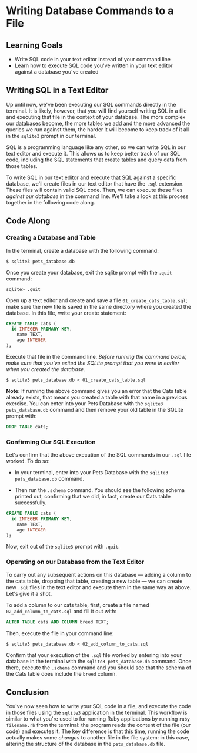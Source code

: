 # Writing Database Commands to a File

## Learning Goals

- Write SQL code in your text editor instead of your command line
- Learn how to execute SQL code you've written in your text editor against a
  database you've created

## Writing SQL in a Text Editor

Up until now, we've been executing our SQL commands directly in the terminal. It
is likely, however, that you will find yourself writing SQL in a file and
executing that file in the context of your database. The more complex our
databases become, the more tables we add and the more advanced the queries we
run against them, the harder it will become to keep track of it all in the
`sqlite3` prompt in our terminal.

SQL is a programming language like any other, so we can write SQL in our text
editor and execute it. This allows us to keep better track of our SQL code,
including the SQL statements that create tables and query data from those
tables.

To write SQL in our text editor and execute that SQL against a specific
database, we'll create files in our text editor that have the `.sql` extension.
These files will contain valid SQL code. Then, we can execute these files
_against our database_ in the command line. We'll take a look at this process
together in the following code along.

## Code Along

### Creating a Database and Table

In the terminal, create a database with the following command:

```console
$ sqlite3 pets_database.db
```

Once you create your database, exit the sqlite prompt with the `.quit` command:

```console
sqlite> .quit
```

Open up a text editor and create and save a file `01_create_cats_table.sql`;
make sure the new file is saved in the same directory where you created the
database. In this file, write your create statement:

```sql
CREATE TABLE cats (
  id INTEGER PRIMARY KEY,
    name TEXT,
    age INTEGER
);
```

Execute that file in the command line. _Before running the command below,
make sure that you've exited the SQLite prompt that you were in earlier when you
created the database._

```console
$ sqlite3 pets_database.db < 01_create_cats_table.sql
```

**Note:** If running the above command gives you an error that the Cats table
already exists, that means you created a table with that name in a previous
exercise. You can enter into your Pets Database with the
`sqlite3 pets_database.db` command and then remove your old table in the SQLite
prompt with:

```sql
DROP TABLE cats;
```

### Confirming Our SQL Execution

Let's confirm that the above execution of the SQL commands in our `.sql` file
worked. To do so:

- In your terminal, enter into your Pets Database with the
  `sqlite3 pets_database.db` command.

- Then run the `.schema` command. You should see the following schema printed
  out, confirming that we did, in fact, create our Cats table successfully.

```sql
CREATE TABLE cats (
  id INTEGER PRIMARY KEY,
    name TEXT,
    age INTEGER
);
```

Now, exit out of the `sqlite3` prompt with `.quit`.

### Operating on our Database from the Text Editor

To carry out any subsequent actions on this database — adding a column to
the cats table, dropping that table, creating a new table — we can create
new `.sql` files in the text editor and execute them in the same way as above.
Let's give it a shot.

To add a column to our cats table, first, create a file named
`02_add_column_to_cats.sql` and fill it out with:

```sql
ALTER TABLE cats ADD COLUMN breed TEXT;
```

Then, execute the file in your command line:

```console
$ sqlite3 pets_database.db < 02_add_column_to_cats.sql
```

Confirm that your execution of the `.sql` file worked by entering into your
database in the terminal with the `sqlite3 pets_database.db` command. Once
there, execute the `.schema` command and you should see that the schema of the
Cats table does include the `breed` column.

## Conclusion

You've now seen how to write your SQL code in a file, and execute the code in
those files using the `sqlite3` application in the terminal. This workflow is
similar to what you're used to for running Ruby applications by running
`ruby filename.rb` from the terminal: the program reads the content of the file
(our code) and executes it. The key difference is that this time, running the
code actually makes some _changes_ to another file in the file system: in this
case, altering the structure of the database in the `pets_database.db` file.

